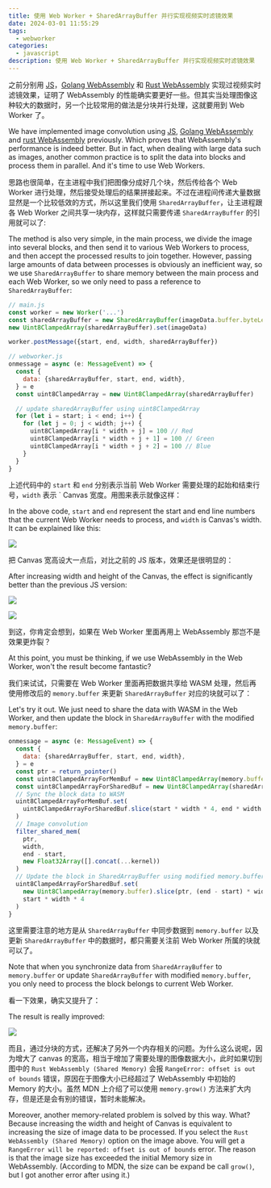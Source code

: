 ```yaml
---
title: 使用 Web Worker + SharedArrayBuffer 并行实现视频实时滤镜效果
date: 2024-03-01 11:55:29
tags:
  - webworker
categories:
  - javascript
description: 使用 Web Worker + SharedArrayBuffer 并行实现视频实时滤镜效果
---
```


之前分别用 [JS](/2022/10/01/wasm-video-filter/)，[Golang WebAssembly](/2022/10/01/wasm-video-filter/) 和 [Rust WebAssembly](/2024/02/27/wasm-video-filter-rust/) 实现过视频实时滤镜效果，证明了 WebAssembly 的性能确实要更好一些。但其实当处理图像这种较大的数据时，另一个比较常用的做法是分块并行处理，这就要用到 Web Worker 了。

We have implemented image convolution using [JS](/2022/10/01/wasm-video-filter/), [Golang WebAssembly](/2022/10/01/wasm-video-filter/) and [rust WebAssembly](/2024/02/27/wasm-video-filter-rust/) previously. Which proves that WebAssembly's performance is indeed better. But in fact, when dealing with large data such as images, another common practice is to split the data into blocks and process them in parallel. And it's time to use Web Workers.

思路也很简单，在主进程中我们把图像分成好几个块，然后传给各个 Web Worker 进行处理，然后接受处理后的结果拼接起来。不过在进程间传递大量数据显然是一个比较低效的方式，所以这里我们使用 `SharedArrayBuffer`，让主进程跟各 Web Worker 之间共享一块内存，这样就只需要传递 `SharedArrayBuffer` 的引用就可以了:

The method is also very simple, in the main process, we divide the image into several blocks, and then send it to various Web Workers to process, and then accept the processed results to join together. However, passing large amounts of data between processes is obviously an inefficient way, so we use `SharedArrayBuffer` to share memory between the main process and each Web Worker, so we only need to pass a reference to `SharedArrayBuffer`:

```js
// main.js
const worker = new Worker('...')
const sharedArrayBuffer = new SharedArrayBuffer(imageData.buffer.byteLength)
new Uint8ClampedArray(sharedArrayBuffer).set(imageData)

worker.postMessage({start, end, width, sharedArrayBuffer})

// webworker.js
onmessage = async (e: MessageEvent) => {
  const {
    data: {sharedArrayBuffer, start, end, width},
  } = e
  const uint8ClampedArray = new Uint8ClampedArray(sharedArrayBuffer)

  // update sharedArrayBuffer using uint8ClampedArray
  for (let i = start; i < end; i++) {
    for (let j = 0; j < width; j++) {
      uint8ClampedArray[i * width + j] = 100 // Red
      uint8ClampedArray[i * width + j + 1] = 100 // Green
      uint8ClampedArray[i * width + j + 2] = 100 // Blue
    }
  }
}
```

上述代码中的 `start` 和 `end` 分别表示当前 Web Worker 需要处理的起始和结束行号，`width` 表示 `
Canvas 宽度。用图来表示就像这样：

In the above code, `start` and `end` represent the start and end line numbers that the current Web Worker needs to process, and `width` is Canvas's width. It can be explained like this:

![](./video-filter-webworker/1.png)

把 Canvas 宽高设大一点后，对比之前的 JS 版本，效果还是很明显的：

After increasing width and height of the Canvas, the effect is significantly better than the previous JS version:

![](./video-filter-webworker/2.png)

![](./video-filter-webworker/3.png)

到这，你肯定会想到，如果在 Web Worker 里面再用上 WebAssembly 那岂不是效果更炸裂？

At this point, you must be thinking, if we use WebAssembly in the Web Worker, won't the result become fantastic?

我们来试试，只需要在 Web Worker 里面再把数据共享给 WASM 处理，然后再使用修改后的 `memory.buffer` 来更新 `SharedArrayBuffer` 对应的块就可以了：

Let's try it out. We just need to share the data with WASM in the Web Worker, and then update the block in `SharedArrayBuffer` with the modified `memory.buffer`:

```js
onmessage = async (e: MessageEvent) => {
  const {
    data: {sharedArrayBuffer, start, end, width},
  } = e
  const ptr = return_pointer()
  const uint8ClampedArrayForMemBuf = new Uint8ClampedArray(memory.buffer)
  const uint8ClampedArrayForSharedBuf = new Uint8ClampedArray(sharedArrayBuffer)
  // Sync the block data to WASM
  uint8ClampedArrayForMemBuf.set(
    uint8ClampedArrayForSharedBuf.slice(start * width * 4, end * width * 4)
  )
  // Image convolution
  filter_shared_mem(
    ptr,
    width,
    end - start,
    new Float32Array([].concat(...kernel))
  )
  // Update the block in SharedArrayBuffer using modified memory.buffer
  uint8ClampedArrayForSharedBuf.set(
    new Uint8ClampedArray(memory.buffer).slice(ptr, (end - start) * width * 4),
    start * width * 4
  )
}
```

这里需要注意的地方是从 `SharedArrayBuffer` 中同步数据到 `memory.buffer` 以及更新 `SharedArrayBuffer` 中的数据时，都只需要关注前 Web Worker 所属的块就可以了。

Note that when you synchronize data from `SharedArrayBuffer` to `memory.buffer` or update `SharedArrayBuffer` with modified `memory.buffer`, you only need to process the block belongs to current Web Worker.

看一下效果，确实又提升了：

The result is really improved:

![](./video-filter-webworker/4.png)

而且，通过分块的方式，还解决了另外一个内存相关的问题。为什么这么说呢，因为增大了 canvas 的宽高，相当于增加了需要处理的图像数据大小，此时如果切到图中的 `Rust WebAssembly (Shared Memory)` 会报 `RangeError: offset is out of bounds` 错误，原因在于图像大小已经超过了 WebAssembly 中初始的 Memory 的大小。虽然 MDN 上介绍了可以使用 `memory.grow()` 方法来扩大内存，但是还是会有别的错误，暂时未能解决。

Moreover, another memory-related problem is solved by this way. What? Because increasing the width and height of Canvas is equivalent to increasing the size of image data to be processed. If you select the `Rust WebAssembly (Shared Memory)` option on the image above. You will get a `RangeError will be reported: offset is out of bounds` error. The reason is that the image size has exceeded the initial Memory size in WebAssembly. (According to MDN, the size can be expand be call `grow()`, but I got another error after using it.)
